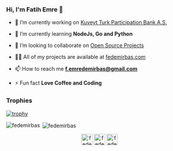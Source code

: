 ### Hi, I'm Fatih Emre 👋

- 🔭 I’m currently working on [Kuveyt Turk Participation Bank A.S.](https://www.kuveytturk.com.tr/en/)

- 🌱 I’m currently learning **NodeJs, Go and Python**

- 👯 I’m looking to collaborate on [Open Source Projects](http://github.com/fedemirbas)

- 👨‍💻 All of my projects are available at [fedemirbas.com](http://github.com/fedemirbas)

- 📫 How to reach me **f.emredemirbas@gmail.com**

- ⚡ Fun fact **Love Coffee and Coding**

### Trophies
[![trophy](https://github-profile-trophy.vercel.app/?username=fedemirbas)](https://github.com/fedemirbas/github-profile-trophy)

<p><img align="left" src="https://github-readme-stats.vercel.app/api/top-langs/?username=fedemirbas&layout=compact&hide=html" alt="fedemirbas" /></p>
<p>&nbsp;<img align="center" src="https://github-readme-stats.vercel.app/api?username=fedemirbas&show_icons=true" alt="fedemirbas" /></p>

<p align="center">
<a href="https://linkedin.com/in/fatihemredemirbas/" target="blank"><img align="center" src="https://cdn.jsdelivr.net/npm/simple-icons@3.0.1/icons/linkedin.svg" alt="fedemirbas" height="30" width="30" /></a>
<a href="https:https://medium.com/@fedemirbas" target="blank"><img align="center" src="https://cdn.jsdelivr.net/npm/simple-icons@3.0.1/icons/medium.svg" alt="fedemirbas" height="30" width="30" /></a>
  <a href="https://twitter.com/fedemirbas" target="blank"><img align="center" src="https://cdn.jsdelivr.net/npm/simple-icons@3.0.1/icons/twitter.svg" alt="fedemirbas" height="30" width="30" /></a>
</p>
